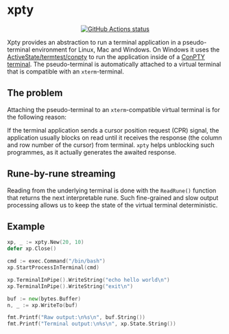 # xpty

<p align="center">
  <a href="https://github.com/ActiveState/xpty/actions?query=workflow%3Aunit-tests"><img alt="GitHub Actions status" src="https://github.com/ActiveState/xpty/workflows/unit-tests/badge.svg" /></a>
</p>


Xpty provides an abstraction to run a terminal application in a pseudo-terminal environment for Linux, Mac and Windows. On Windows it uses the [ActiveState/termtest/conpty](https://github.com/ActiveState/go-conpty) to run the application inside of a [ConPTY terminal](https://devblogs.microsoft.com/commandline/windows-command-line-introducing-the-windows-pseudo-console-conpty/). The pseudo-terminal is automatically attached to a virtual terminal that is compatible with an `xterm`-terminal.

## The problem

Attaching the pseudo-terminal to an `xterm`-compatible virtual terminal is for the following reason:

If the terminal application sends  a cursor position request (CPR) signal, the application usually blocks on read until it receives the response (the column and row number of the cursor) from terminal. `xpty` helps unblocking such programmes, as it actually generates the awaited response.

## Rune-by-rune streaming

Reading from the underlying terminal is done with the `ReadRune()` function that returns the next interpretable rune. Such fine-grained and slow output processing allows us to keep the state of the virtual terminal deterministic.

## Example

```go
xp, _ := xpty.New(20, 10)
defer xp.Close()

cmd := exec.Command("/bin/bash")
xp.StartProcessInTerminal(cmd)

xp.TerminalInPipe().WriteString("echo hello world\n")
xp.TerminalInPipe().WriteString("exit\n")

buf := new(bytes.Buffer)
n, _ := xp.WriteTo(buf)

fmt.Printf("Raw output:\n%s\n", buf.String())
fmt.Printf("Terminal output:\n%s\n", xp.State.String())
```

